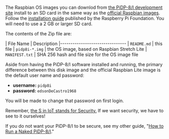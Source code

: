 The Raspbian OS images you can downlod from [the PiDP-8/I development
site][1] install to an SD card in the same way as the [official Raspbian
images][2].  Follow the [installation guide][3] published by the
Raspberry Pi Foundation.  You will need to use a 2 GB or larger SD card.

The contents of the Zip file are:

| File Name         | Description
|--------------------------------
| `README.md`       | this file
| `pidp8i-*.img`    | the OS image, based on Raspbian Stretch Lite
| `MANIFEST.txt`    | SHA 256 hash and file size for the OS image file

Aside from having the PiDP-8/I software installed and running, the
primary difference between this disk image and the official Raspbian
Lite image is the default user name and password:

*   **username:** `pidp8i`
*   **password:** `edsonDeCastro1968`

You will be made to change that password on first login.

Remember, [the S in IoT stands for Security.][5]  If we want security,
we have to see to it ourselves!

If you do not want your PiDP-8/I to be secure, see my other guide, "[How
to Run a Naked PiDP-8/I][6]."


[1]: https://tangentsoft.com/pidp8i/
[2]: https://raspberrypi.org/downloads/raspbian/
[3]: https://raspberrypi.org/documentation/installation/installing-images/
[4]: https://en.wikipedia.org/wiki/Internet_of_things
[5]: http://www.testandverification.com/iot/s-iot-stands-security/
[6]: https://tangentsoft.com/pidp8i/wiki?name=How+to+Run+a+Naked+PiDP-8/I
